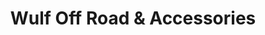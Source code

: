 ---
title: "Wulf Off Road & Accessories"
url: /peoria/wulf-off-road-and-accessories/
shop: car parts
---